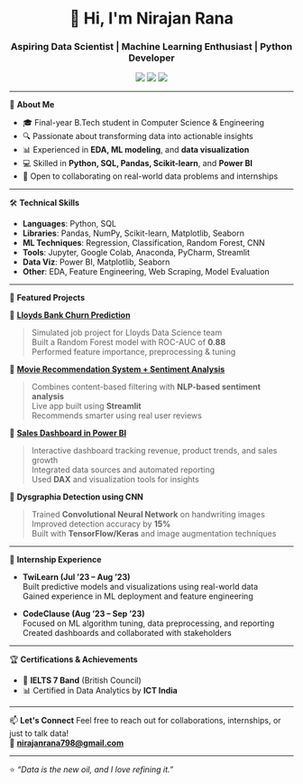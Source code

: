 <h1 align="center">👋 Hi, I'm Nirajan Rana</h1>
<h3 align="center">Aspiring Data Scientist | Machine Learning Enthusiast | Python Developer</h3>

<p align="center">
  <a href="mailto:nirajanrana798@gmail.com"><img src="https://img.shields.io/badge/Email-nirajanrana798@gmail.com-blue?style=flat-square&logo=gmail"></a>
  <a href="https://www.linkedin.com/in/nirajan-rana-56b599207" target="_blank"><img src="https://img.shields.io/badge/LinkedIn-Nirajan_Rana-blue?style=flat-square&logo=linkedin"></a>
  <a href="https://github.com/NirajanRana" target="_blank"><img src="https://img.shields.io/github/followers/NirajanRana?label=GitHub&style=flat-square&logo=github"></a>
</p>

---

🌟 **About Me**
- 🎓 Final-year B.Tech student in Computer Science & Engineering
- 🔍 Passionate about transforming data into actionable insights
- 📊 Experienced in **EDA, ML modeling**, and **data visualization**
- 💻 Skilled in **Python, SQL, Pandas, Scikit-learn**, and **Power BI**
- 🤝 Open to collaborating on real-world data problems and internships

---

🛠️ **Technical Skills**
- **Languages**: Python, SQL  
- **Libraries**: Pandas, NumPy, Scikit-learn, Matplotlib, Seaborn  
- **ML Techniques**: Regression, Classification, Random Forest, CNN  
- **Tools**: Jupyter, Google Colab, Anaconda, PyCharm, Streamlit  
- **Data Viz**: Power BI, Matplotlib, Seaborn  
- **Other**: EDA, Feature Engineering, Web Scraping, Model Evaluation

---

📂 **Featured Projects**

🔹 [**Lloyds Bank Churn Prediction**](https://github.com/NirajanRana/LLOYDS-churn-prediction/blob/main/LLOYDS.ipynb)  
> Simulated job project for Lloyds Data Science team  
> Built a Random Forest model with ROC-AUC of **0.88**  
> Performed feature importance, preprocessing & tuning

🔹 [**Movie Recommendation System + Sentiment Analysis**](https://movierecommendatiosystem-9pxzrl4d29l5getxtguwey.streamlit.app/)  
> Combines content-based filtering with **NLP-based sentiment analysis**  
> Live app built using **Streamlit**  
> Recommends smarter using real user reviews

🔹 [**Sales Dashboard in Power BI**](https://github.com/NirajanRana/Sales-Dashboard)  
> Interactive dashboard tracking revenue, product trends, and sales growth  
> Integrated data sources and automated reporting  
> Used **DAX** and visualization tools for insights

🔹 **Dysgraphia Detection using CNN**  
> Trained **Convolutional Neural Network** on handwriting images  
> Improved detection accuracy by **15%**  
> Built with **TensorFlow/Keras** and image augmentation techniques

---

💼 **Internship Experience**
- **TwiLearn (Jul ’23 – Aug ’23)**  
  Built predictive models and visualizations using real-world data  
  Gained experience in ML deployment and feature engineering

- **CodeClause (Aug ’23 – Sep ’23)**  
  Focused on ML algorithm tuning, data preprocessing, and reporting  
  Created dashboards and collaborated with stakeholders

---

🏆 **Certifications & Achievements**
- 📜 **IELTS 7 Band** (British Council)
- 📊 Certified in Data Analytics by **ICT India**

---

📫 **Let's Connect**
Feel free to reach out for collaborations, internships, or just to talk data!  
📧 **nirajanrana798@gmail.com**

---

⭐ *“Data is the new oil, and I love refining it.”*

